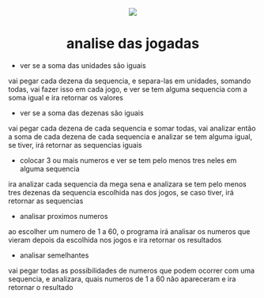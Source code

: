 <p align="center"><img src="https://user-images.githubusercontent.com/59841892/172247448-bee8ac5a-5ae2-4321-9cc7-2ce222b3ea1c.png"></p>
<h1 align="center"> analise das jogadas </h1>

- ver se a soma das unidades são iguais

vai pegar cada dezena da sequencia, e separa-las em unidades, somando todas, vai fazer isso em cada jogo, e ver se tem alguma sequencia com a soma igual e ira retornar os valores

- ver se a soma das dezenas são iguais

vai pegar cada dezena de cada sequencia e somar todas, vai analizar então a soma de cada dezena de cada sequencia e analizar se tem alguma igual, se tiver, irá retornar as sequencias iguais

- colocar 3 ou mais numeros e ver se tem pelo menos tres neles em alguma sequencia

ira analizar cada sequencia da mega sena e analizara se tem pelo menos tres dezenas da sequencia escolhida nas dos jogos, se caso tiver, irá retornar as sequencias

- analisar proximos numeros

ao escolher um numero de 1 a 60, o programa irá analisar os numeros que vieram depois da escolhida nos jogos e ira retornar os resultados

- analisar semelhantes

vai pegar todas as possibilidades de numeros que podem ocorrer com uma sequencia, e analizara, quais numeros de 1 a 60 não apareceram e ira retornar o resultado
